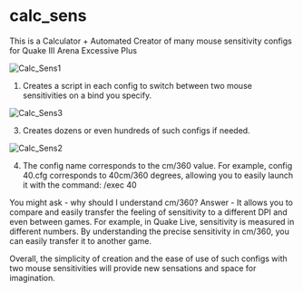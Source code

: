 # calc_sens
This is a Calculator + Automated Creator of many mouse sensitivity configs for Quake III Arena Excessive Plus

![Calc_Sens1](https://github.com/user-attachments/assets/ee6cefed-6e19-45c3-85fa-1beacb19ba07)



1. Creates a script in each config to switch between two mouse sensitivities on a bind you specify.
   
![Calc_Sens3](https://github.com/user-attachments/assets/bdb5744a-649d-49e6-8392-4b7614e883db)



3. Creates dozens or even hundreds of such configs if needed.
   
![Calc_Sens2](https://github.com/user-attachments/assets/52a6b4fe-c5fc-41ff-b0b3-b93abb8c2653)



4. The config name corresponds to the cm/360 value. For example, config 40.cfg corresponds to 40cm/360 degrees, allowing you to easily launch it with the command: /exec 40



You might ask - why should I understand cm/360?
Answer - It allows you to compare and easily transfer the feeling of sensitivity to a different DPI and even between games. For example, in Quake Live, sensitivity is measured in different numbers. By understanding the precise sensitivity in cm/360, you can easily transfer it to another game.



Overall, the simplicity of creation and the ease of use of such configs with two mouse sensitivities will provide new sensations and space for imagination.
